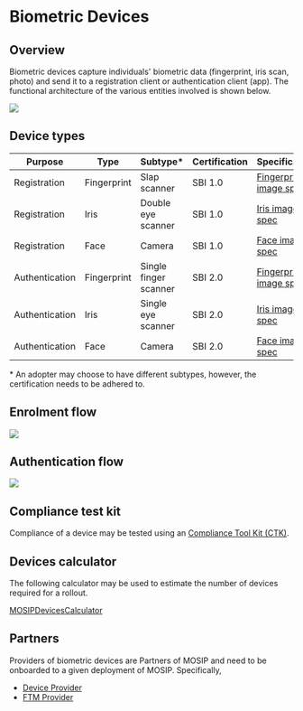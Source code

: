 # Biometric Devices

## Overview

Biometric devices capture individuals' biometric data (fingerprint, iris scan, photo) and send it to a registration client or authentication client (app). The functional architecture of the various entities involved is shown below.

![](../../../.gitbook/assets/sdk.png)

## Device types

| Purpose        | Type        | Subtype\*             | Certification | Specification                                                                                        |
| -------------- | ----------- | --------------------- | ------------- | ---------------------------------------------------------------------------------------------------- |
| Registration   | Fingerprint | Slap scanner          | SBI 1.0       | [Fingerprint image spec](https://docs.mosip.io/1.1.5/biometrics/biometric-specification#fingerprint) |
| Registration   | Iris        | Double eye scanner    | SBI 1.0       | [Iris image spec](https://docs.mosip.io/1.1.5/biometrics/biometric-specification#iris)               |
| Registration   | Face        | Camera                | SBI 1.0       | [Face image spec](https://docs.mosip.io/1.1.5/biometrics/biometric-specification#face-capture)       |
| Authentication | Fingerprint | Single finger scanner | SBI 2.0       | [Fingerprint image spec](https://docs.mosip.io/1.1.5/biometrics/biometric-specification#fingerprint) |
| Authentication | Iris        | Single eye scanner    | SBI 2.0       | [Iris image spec](https://docs.mosip.io/1.1.5/biometrics/biometric-specification#iris)               |
| Authentication | Face        | Camera                | SBI 2.0       | [Face image spec](https://docs.mosip.io/1.1.5/biometrics/biometric-specification#face-capture)       |

\* An adopter may choose to have different subtypes, however, the certification needs to be adhered to.

## Enrolment flow

![](../../../.gitbook/assets/devices-enrolment.png)

## Authentication flow

![](../../../.gitbook/assets/devices-authentication.png)

## Compliance test kit

Compliance of a device may be tested using an [Compliance Tool Kit (CTK)](https://docs.mosip.io/compliance-tool-kit).

## Devices calculator

The following calculator may be used to estimate the number of devices required for a rollout.

[MOSIPDevicesCalculator](https://github.com/mosip/documentation/blob/84384099540b09b265703e96644a944adcdd2f3b/docs/_files/mosip-devices-calculator.xlsx)

## Partners

Providers of biometric devices are Partners of MOSIP and need to be onboarded to a given deployment of MOSIP. Specifically,

* [Device Provider](../../support-systems/partner-management-services/partners.md#device-partner-dp)
* [FTM Provider](../../support-systems/partner-management-services/partners.md#ftm-partner-ftmp)
